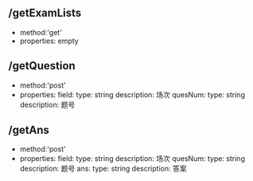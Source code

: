 ## /getExamLists
* method:'get'
* properties:
    empty

## /getQuestion
* method:'post'
* properties:
    field:
        type: string
        description: 场次
    quesNum:
        type: string
        description: 题号

## /getAns
* method:'post'
* properties:
    field:
        type: string
        description: 场次
    quesNum:
        type: string
        description: 题号
    ans:
        type: string
        description: 答案


